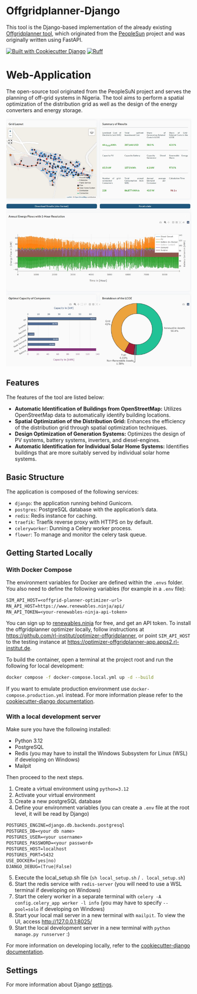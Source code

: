 # Offgridplanner-Django

This tool is the Django-based implementation of the already existing [Offgridplanner tool](https://github.com/rl-institut/tier_spatial_planning/), which originated from the [PeopleSun](https://reiner-lemoine-institut.de/projekt/peoplesun-optimierung-von-off-grid-energieversorgungssystemen-in-nigeria/) project and was originally written using FastAPI.

[![Built with Cookiecutter Django](https://img.shields.io/badge/built%20with-Cookiecutter%20Django-ff69b4.svg?logo=cookiecutter)](https://github.com/cookiecutter/cookiecutter-django/)
[![Ruff](https://img.shields.io/endpoint?url=https://raw.githubusercontent.com/astral-sh/ruff/main/assets/badge/v2.json)](https://github.com/astral-sh/ruff)

#  Web-Application
The open-source tool originated from the PeopleSuN project and serves the planning of off-grid systems in Nigeria.
The tool aims to perform a spatial optimization of the distribution grid as well as the design of the energy converters
and energy storage.

![Docker Network Diagram](offgridplanner/static/images/results_example.jpg)
## Features
The features of the tool are listed below:
- **Automatic Identification of Buildings from OpenStreetMap:** Utilizes OpenStreetMap data to automatically identify building locations.
- **Spatial Optimization of the Distribution Grid:** Enhances the efficiency of the distribution grid through spatial optimization techniques.
- **Design Optimization of Generation Systems:** Optimizes the design of PV systems, battery systems, inverters, and diesel-engines.
- **Automatic Identification for Individual Solar Home Systems:** Identifies buildings that are more suitably served by individual solar home systems.


## Basic Structure
The application is composed of the following services:
- `django`: the application running behind Gunicorn.
- `postgres`: PostgreSQL database with the application’s data.
- `redis`: Redis instance for caching.
- `traefik`: Traefik reverse proxy with HTTPS on by default.
- `celeryworker`: Dunning a Celery worker process.
- `flower`: To manage and monitor the celery task queue.

## Getting Started Locally
### With Docker Compose
The environment variables for Docker are defined within the `.envs` folder. You also need to define the following variables (for example in a `.env` file):

```
SIM_API_HOST=<offgrid-planner-optimizer-url>
RN_API_HOST=https://www.renewables.ninja/api/
RN_API_TOKEN=<your-renewables-ninja-api-token>
```

You can sign up to [renewables.ninja](https://www.renewables.ninja/register) for free, and get an API token. 
To install the offgridplanner optimizer locally, follow instructions at https://github.com/rl-institut/optimizer-offgridplanner, or point `SIM_API_HOST` to the testing instance at https://optimizer-offgridplanner-app.apps2.rl-institut.de.


To build the container, open a terminal at
the project root and run the following for local development:
```bash
docker compose -f docker-compose.local.yml up -d --build
```
If you want to emulate production environment use `docker-compose.production.yml` instead. For more information please
refer to the [cookiecutter-django documentation](https://cookiecutter-django.readthedocs.io/en/latest/2-local-development/developing-locally-docker.html).

### With a local development server
Make sure you have the following installed:
- Python 3.12
- PostgreSQL
- Redis (you may have to install the Windows Subsystem for Linux (WSL) if developing on Windows)
- Mailpit

Then proceed to the next steps.
1. Create a virtual environment using `python=3.12`
2. Activate your virtual environment
3. Create a new postgreSQL database
4. Define your environment variables (you can create a `.env` file at the root level, it will be read by Django)
```
POSTGRES_ENGINE=django.db.backends.postgresql
POSTGRES_DB=<your db name>
POSTGRES_USER=<your username>
POSTGRES_PASSWORD=<your password>
POSTGRES_HOST=localhost
POSTGRES_PORT=5432
USE_DOCKER=(yes|no)
DJANGO_DEBUG=(True|False)
```
5. Execute the local_setup.sh file (`sh local_setup.sh` / `. local_setup.sh`)
6. Start the redis service with `redis-server` (you will need to use a WSL terminal if developing on Windows)
7. Start the celery worker in a separate terminal with `celery -A config.celery_app worker -l info` (you may have to specify `--pool=solo` if developing on Windows)
8. Start your local mail server in a new terminal with `mailpit`. To view the UI, access http://127.0.0.1:8025/
9. Start the local development server in a new terminal with `python manage.py runserver` :)

For more information on developing locally, refer to the [cookiecutter-django documentation](https://cookiecutter-django.readthedocs.io/en/latest/2-local-development/developing-locally.html).

## Settings

For more information about Django [settings](https://cookiecutter-django.readthedocs.io/en/latest/1-getting-started/settings.html).
